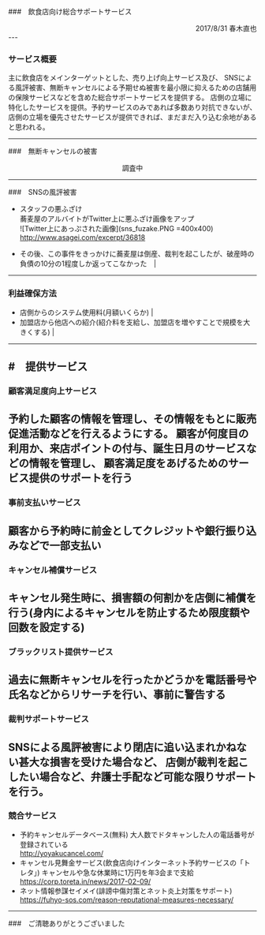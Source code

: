 ###　飲食店向け総合サポートサービス
  
  
<div style="text-align: right;">
2017/8/31 春木直也
</div>
---

### サービス概要
  
主に飲食店をメインターゲットとした、売り上げ向上サービス及び、
SNSによる風評被害、無断キャンセルによる予期せぬ被害を最小限に抑えるための店舗用の保険サービスなどを含めた総合サポートサービスを提供する。
店側の立場に特化したサービスを提供。予約サービスのみであれば多数あり対抗できないが、 
店側の立場を優先させたサービスが提供できれば、まだまだ入り込む余地があると思われる。

---
###　無断キャンセルの被害
 
 
<div style="text-align: center;">
調査中
</div>

---
###　SNSの風評被害
 
- スタッフの悪ふざけ  
蕎麦屋のアルバイトがTwitter上に悪ふざけ画像をアップ  
![Twitter上にあっぷされた画像](sns_fuzake.PNG =400x400)
http://www.asagei.com/excerpt/36818

- その後、この事件をきっかけに蕎麦屋は倒産、裁判を起こしたが、破産時の負債の10分の1程度しか返ってこなかった　|


---
### 利益確保方法
    
- 店側からのシステム使用料(月額いくらか) | 
- 加盟店から他店への紹介(紹介料を支給し、加盟店を増やすことで規模を大きくする) |
  
---
#　提供サービス
---
### 顧客満足度向上サービス
予約した顧客の情報を管理し、その情報をもとに販売促進活動などを行えるようにする。
顧客が何度目の利用か、来店ポイントの付与、誕生日月のサービスなどの情報を管理し、
顧客満足度をあげるためのサービス提供のサポートを行う
---
### 事前支払いサービス
顧客から予約時に前金としてクレジットや銀行振り込みなどで一部支払い
---
### キャンセル補償サービス
キャンセル発生時に、損害額の何割かを店側に補償を行う(身内によるキャンセルを防止するため限度額や回数を設定する)
---
### ブラックリスト提供サービス
過去に無断キャンセルを行ったかどうかを電話番号や氏名などからリサーチを行い、事前に警告する
---
### 裁判サポートサービス
SNSによる風評被害により閉店に追い込まれかねない甚大な損害を受けた場合など、
店側が裁判を起こしたい場合など、弁護士手配など可能な限りサポートを行う。
---
### 競合サービス
- 予約キャンセルデータベース(無料)
大人数でドタキャンした人の電話番号が登録されている  
http://yoyakucancel.com/
- キャンセル見舞金サービス(飲食店向けインターネット予約サービスの「トレタ」)
キャンセルや急な休業時に1万円を年3会まで支給
https://corp.toreta.in/news/2017-02-09/
- ネット情報参謀セイメイ(誹謗中傷対策とネット炎上対策をサポート)
https://fuhyo-sos.com/reason-reputational-measures-necessary/
---

###　ご清聴ありがとうございました
